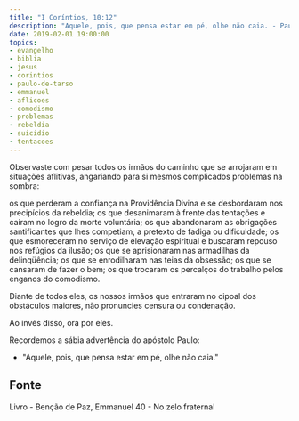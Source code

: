 ```yaml
---
title: "I Coríntios, 10:12"
description: "Aquele, pois, que pensa estar em pé, olhe não caia. - Paulo"
date: 2019-02-01 19:00:00
topics: 
- evangelho
- biblia
- jesus
- corintios
- paulo-de-tarso
- emmanuel
- aflicoes
- comodismo
- problemas
- rebeldia
- suicidio
- tentacoes
---
```


Observaste com pesar todos os irmãos do caminho que se arrojaram em
situações aflitivas, angariando para si mesmos complicados problemas
na sombra: 

os que perderam a confiança na Providência Divina e se desbordaram nos precipícios da rebeldia; 
os que desanimaram à frente das tentações e caíram no logro da morte voluntária;
os que abandonaram as obrigações santificantes que lhes competiam, a pretexto de fadiga ou dificuldade; 
os que esmoreceram no serviço de elevação espiritual e buscaram repouso nos refúgios da ilusão; 
os que se aprisionaram nas armadilhas da delinqüência;
os que se enrodilharam nas teias da obsessão;
os que se cansaram de fazer o bem;
os que trocaram os percalços do trabalho pelos enganos do comodismo. 

Diante de todos eles, os nossos irmãos que entraram no cipoal dos obstáculos
maiores, não pronuncies censura ou condenação. 

Ao invés disso, ora por eles.  

Recordemos a sábia advertência do apóstolo Paulo:
- "Aquele, pois, que pensa estar em pé, olhe não caia."

## Fonte
Livro - Benção de Paz, Emmanuel
40 - No zelo fraternal 


